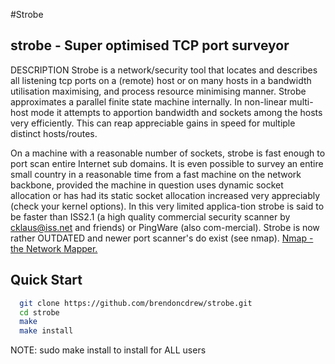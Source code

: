 #Strobe
## strobe - Super optimised TCP port surveyor

DESCRIPTION
Strobe is a network/security tool that locates and describes all listening tcp ports on a (remote) host or on many hosts in a bandwidth utilisation maximising, and process resource minimising manner. Strobe approximates a parallel finite state machine internally. In non-linear multi-host mode it attempts to apportion bandwidth and sockets among the hosts very efficiently.  This can reap appreciable gains in speed for multiple distinct hosts/routes.

On a machine with a reasonable number of sockets, strobe is fast enough to port scan entire Internet sub domains. It is even possible to survey an entire small country in a reasonable time from a fast machine on the network  backbone, provided the machine in question uses dynamic socket allocation or has had  its  static  socket  allocation  increased  very appreciably  (check your kernel options). In this very limited applica-tion strobe is said to be faster than ISS2.1 (a high quality commercial security  scanner by cklaus@iss.net and friends) or PingWare (also com-mercial). Strobe is now rather OUTDATED and newer port scanner's do exist (see nmap). [Nmap - the Network Mapper.](https://github.com/nmap/nmap)


## Quick Start
```bash
  git clone https://github.com/brendoncdrew/strobe.git
  cd strobe
  make
  make install
```

NOTE: sudo make install to install for ALL users
